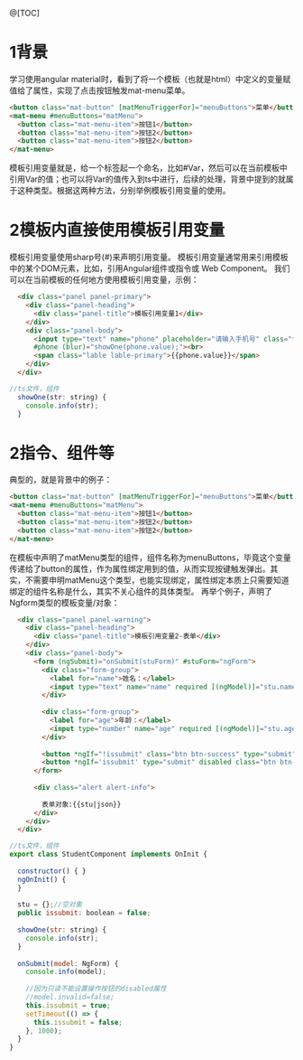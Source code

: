 ﻿@[TOC]
# 1背景
学习使用angular material时，看到了将一个模板（也就是html）中定义的变量赋值给了属性，实现了点击按钮触发mat-menu菜单。
```html
<button class="mat-button" [matMenuTriggerFor]="menuButtons">菜单</button>
<mat-menu #menuButtons="matMenu">
  <button class="mat-menu-item">按钮1</button>
  <button class="mat-menu-item">按钮2</button>
  <button class="mat-menu-item">按钮2</button>
</mat-menu>
```
模板引用变量就是，给一个标签起一个命名，比如#Var，然后可以在当前模板中引用Var的值；也可以将Var的值传入到ts中进行，后续的处理，背景中提到的就属于这种类型。根据这两种方法，分别举例模板引用变量的使用。
# 2模板内直接使用模板引用变量
模板引用变量使用sharp号(#)来声明引用变量。
模板引用变量通常用来引用模板中的某个DOM元素，比如，引用Angular组件或指令或 Web Component。
我们可以在当前模板的任何地方使用模板引用变量，示例：
```html
  <div class="panel panel-primary">
    <div class="panel-heading">
      <div class="panel-title">模板引用变量1</div>
    </div>
    <div class="panel-body">
      <input type="text" name="phone" placeholder="请输入手机号" class="form-control" 
      #phone (blur)="showOne(phone.value);"><br>
      <span class="lable lable-primary">{{phone.value}}</span>
    </div>
  </div>
```
```js
//ts文件，组件
  showOne(str: string) {
    console.info(str);
  }
```
# 2指令、组件等
典型的，就是背景中的例子：
```html
<button class="mat-button" [matMenuTriggerFor]="menuButtons">菜单</button>
<mat-menu #menuButtons="matMenu">
  <button class="mat-menu-item">按钮1</button>
  <button class="mat-menu-item">按钮2</button>
  <button class="mat-menu-item">按钮2</button>
</mat-menu>
```
在模板中声明了matMenu类型的组件，组件名称为menuButtons，毕竟这个变量传递给了button的属性，作为属性绑定用到的值，从而实现按键触发弹出。其实，不需要申明matMenu这个类型，也能实现绑定，属性绑定本质上只需要知道绑定的组件名称是什么，其实不关心组件的具体类型。
再举个例子，声明了Ngform类型的模板变量/对象：
```html
  <div class="panel panel-warning">
    <div class="panel-heading">
      <div class="panel-title">模板引用变量2-表单</div>
    </div>
    <div class="panel-body">
      <form (ngSubmit)="onSubmit(stuForm)" #stuForm="ngForm">
        <div class="form-group">
          <label for="name">姓名：</label>
          <input type="text" name="name" required [(ngModel)]="stu.name" class="form-control">
        </div>
 
        <div class="form-group">
          <label for="age">年龄：</label>
          <input type="number" name="age" required [(ngModel)]="stu.age" class="form-control">
        </div>
     
        <button *ngIf="!issubmit" class="btn btn-success" type="submit" [disabled]="!stuForm.form.valid">确定提交</button>
        <button *ngIf='issubmit' type="submit" disabled class="btn btn-success">正在提交...</button>
      </form>
 
      <div class="alert alert-info">
 
        表单对象:{{stu|json}}
      </div>
    </div>
  </div>
```
```js
//ts文件，组件
export class StudentComponent implements OnInit {
 
  constructor() { }
  ngOnInit() {
  }
 
  stu = {};//空对象
  public issubmit: boolean = false;
 
  showOne(str: string) {
    console.info(str);
  }
 
  onSubmit(model: NgForm) {
    console.info(model);
 
    //因为只读不能设置操作按钮的disabled属性
    //model.invalid=false;
    this.issubmit = true;
    setTimeout(() => {
      this.issubmit = false;
    }, 1000);
  }
}
```

